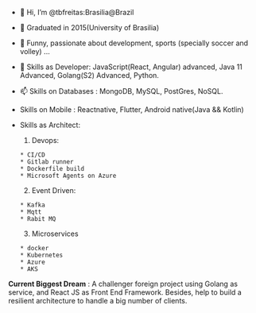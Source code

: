 
- 👋 Hi, I’m @tbfreitas:Brasilia@Brazil
- 👀 Graduated in 2015(University of Brasilia)
- 🌱 Funny, passionate about development, sports (specially soccer and volley) ...
- 💞️ Skills as Developer: JavaScript(React, Angular) advanced, Java 11 Advanced, Golang(S2) Advanced, Python. 
- 📫 Skills on Databases : MongoDB, MySQL, PostGres, NoSQL.
- Skills on Mobile : Reactnative, Flutter, Android native(Java && Kotlin)
- Skills as Architect: 
    1. Devops:
    
      * CI/CD
      * Gitlab runner
      * Dockerfile build 
      * Microsoft Agents on Azure
    2. Event Driven:

      * Kafka
      * Mqtt
      * Rabit MQ
    3. Microservices

      * docker
      * Kubernetes
      * Azure
      * AKS
    
**Current Biggest Dream** : A challenger foreign project using Golang as service, and React JS as Front End Framework. Besides, help to build a resilient architecture to handle a big number of clients.
